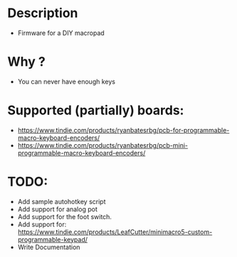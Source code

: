# Description
* Firmware for a DIY macropad

# Why ?
* You can never have enough keys

# Supported (partially) boards:

* https://www.tindie.com/products/ryanbatesrbg/pcb-for-programmable-macro-keyboard-encoders/
* https://www.tindie.com/products/ryanbatesrbg/pcb-mini-programmable-macro-keyboard-encoders/

# TODO:
* Add sample autohotkey script
* Add support for analog pot
* Add support for the foot switch.
* Add support for: https://www.tindie.com/products/LeafCutter/minimacro5-custom-programmable-keypad/
* Write Documentation

